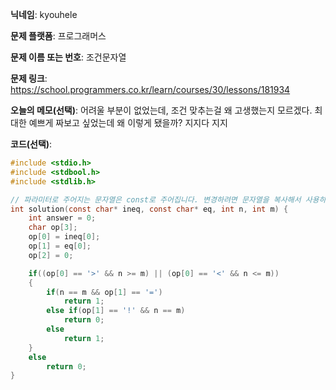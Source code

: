 **닉네임**: kyouhele

**문제 플랫폼**: 프로그래머스

**문제 이름 또는 번호**: 조건문자열

**문제 링크**: https://school.programmers.co.kr/learn/courses/30/lessons/181934

**오늘의 메모(선택)**: 어려울 부분이 없었는데, 조건 맞추는걸 왜 고생했는지 모르겠다. 최대한 예쁘게 짜보고 싶었는데 왜 이렇게 됐을까? 지지다 지지 

**코드(선택)**: 

```c
#include <stdio.h>
#include <stdbool.h>
#include <stdlib.h>

// 파라미터로 주어지는 문자열은 const로 주어집니다. 변경하려면 문자열을 복사해서 사용하세요.
int solution(const char* ineq, const char* eq, int n, int m) {
    int answer = 0;
    char op[3];
    op[0] = ineq[0];
    op[1] = eq[0];
    op[2] = 0;

    if((op[0] == '>' && n >= m) || (op[0] == '<' && n <= m))
    {
        if(n == m && op[1] == '=')
            return 1;
        else if(op[1] == '!' && n == m)
            return 0;
        else
            return 1;
    }    
    else
        return 0;
}

```